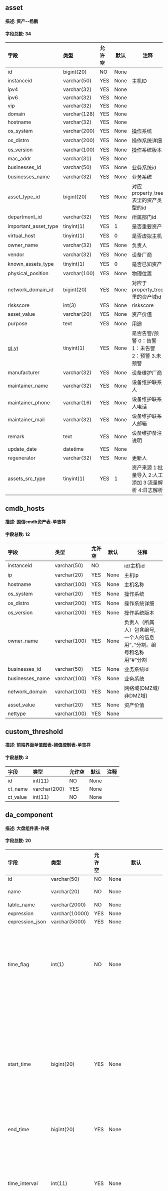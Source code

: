 ## asset
#### 描述: 资产--杨鹏
#### 字段总数: 34
|字段|类型|允许空|默认|注释|
|:----    |:-------    |:--- |----|------      |
|id |bigint(20) |NO |None  |  |
|instanceid |varchar(50) |YES |None  | 主机ID |
|ipv4 |varchar(32) |YES |None  |  |
|ipv6 |varchar(32) |YES |None  |  |
|vip |varchar(32) |YES |None  |  |
|domain |varchar(128) |YES |None  |  |
|hostname |varchar(32) |YES |None  |  |
|os_system |varchar(200) |YES |None  | 操作系统 |
|os_distro |varchar(200) |YES |None  | 操作系统详细 |
|os_version |varchar(100) |YES |None  | 操作系统版本 |
|mac_addr |varchar(31) |YES |None  |  |
|businesses_id |varchar(50) |YES |None  | 业务系统id |
|businesses_name |varchar(32) |YES |None  | 业务系统 |
|asset_type_id |bigint(20) |YES |None  | 对应property_tree表里的资产类型的id |
|department_id |varchar(32) |YES |None  | 所属部门id |
|important_asset_type |tinyint(1) |YES |1  | 是否重要资产 |
|virtual_host |tinyint(1) |YES |0  | 是否虚拟主机 |
|owner_name |varchar(32) |YES |None  | 负责人 |
|vendor |varchar(32) |YES |None  | 设备厂商 |
|known_assets_type |tinyint(1) |YES |0  | 是否已知资产 |
|physical_position |varchar(100) |YES |None  | 物理位置 |
|network_domain_id |bigint(20) |YES |None  | 对应于property_tree里的资产域id |
|riskscore |int(3) |YES |None  | riskscore |
|asset_value |varchar(20) |YES |None  | 资产价值 |
|purpose |text |YES |None  | 用途 |
|gj_yj |tinyint(1) |YES |None  | 是否告警/预警 0：告警 1：未告警 2：预警 3.未预警 |
|manufacturer |varchar(32) |YES |None  | 设备维护厂商 |
|maintainer_name |varchar(32) |YES |None  | 设备维护联系人 |
|maintainer_phone |varchar(16) |YES |None  | 设备维护联系人电话 |
|maintainer_mail |varchar(32) |YES |None  | 设备维护联系人邮箱 |
|remark |text |YES |None  | 设备维护备注说明 |
|update_date |datetime |YES |None  |  |
|regenerator |varchar(32) |YES |None  | 更新人 |
|assets_src_type |tinyint(1) |YES |1  | 资产来源 1:批量导入 2:人工添加 3:流量解析 4:日志解析 |
## cmdb_hosts
#### 描述: 国信cmdb资产表-单吉祥
#### 字段总数: 12
|字段|类型|允许空|默认|注释|
|:----    |:-------    |:--- |----|------      |
|instanceid |varchar(50) |NO |  | id/主机id |
|ip |varchar(20) |YES |None  | 主机ip |
|hostname |varchar(100) |YES |None  | 主机名称 |
|os_system |varchar(20) |YES |None  | 操作系统 |
|os_distro |varchar(200) |YES |None  | 操作系统详细 |
|os_version |varchar(200) |YES |None  | 操作系统版本 |
|owner_name |varchar(100) |YES |None  | 负责人（所属人）包含编号,一个人的信息用“，”分割。编号和名称用“#”分割 |
|businesses_id |varchar(50) |YES |None  | 业务系统id |
|businesses_name |varchar(100) |YES |None  | 业务系统 |
|network_domain |varchar(100) |YES |None  | 网络域(DMZ域/非DMZ域) |
|asset_value |varchar(20) |YES |None  | 资产价值 |
|nettype |varchar(100) |YES |None  |  |
## custom_threshold
#### 描述: 前端界面单值图表-阈值控制表-单吉祥
#### 字段总数: 3
|字段|类型|允许空|默认|注释|
|:----    |:-------    |:--- |----|------      |
|id |int(11) |NO |None  |  |
|ct_name |varchar(200) |YES |None  |  |
|ct_value |int(11) |NO |None  |  |
## da_component
#### 描述: 大盘组件表-许瑛
#### 字段总数: 20
|字段|类型|允许空|默认|注释|
|:----    |:-------    |:--- |----|------      |
|id |varchar(50) |NO |None  |  |
|name |varchar(20) |NO |None  | 组件名称 |
|table_name |varchar(2000) |NO |None  | 表名 |
|expression |varchar(10000) |YES |None  |  |
|expression_json |varchar(5000) |YES |None  |  |
|time_flag |int(1) |NO |None  | 时间标志 1：无 2 ：固定时间 3：最近时间 |
|start_time |bigint(20) |YES |None  | 开始时间(毫秒) 时间标志为2的场合必须有值，其他场合必须为空。 |
|end_time |bigint(20) |YES |None  |  |
|time_interval |int(11) |YES |None  | 间隔 时间标志为3的场合必须有值，其他场合必须为空。 |
|time_unit |varchar(1) |YES |None  | 间隔单位 时间标志为3的场合必须有值，其他场合必须为空。 s:秒 m:分 h:时 d:天 w:周 M:月 |
|graph_type |varchar(20) |NO |None  | 图表的类型 |
|is_dsp_Border |int(1) |NO |None  | 是否显示边框 0：不显示 1：显示 |
|opacity |double |NO |None  | 透明度的值 |
|x_axis |varchar(1000) |YES |None  | 选择出的表示字段 |
|y_axis |varchar(1000) |YES |None  | 数据的分组内容 |
|setting |varchar(1000) |YES |None  | 每个图表的具体特殊设置 |
|create_time |timestamp |YES |CURRENT_TIMESTAMP  |  |
|update_time |timestamp |YES |CURRENT_TIMESTAMP  |  |
|create_user |varchar(50) |YES |None  |  |
|update_user |varchar(50) |YES |None  |  |
## da_component_ref
#### 描述: 大盘主表-许瑛
#### 字段总数: 7
|字段|类型|允许空|默认|注释|
|:----    |:-------    |:--- |----|------      |
|id |varchar(50) |NO |None  | 大盘ID或者组件组ID |
|cid |varchar(50) |NO |  |  |
|status |int(1) |YES |None  | 1-大盘与组件组的关系 2-组件组与组件的关系 3-大盘与组件的关系 |
|create_time |timestamp |NO |CURRENT_TIMESTAMP  |  |
|update_time |timestamp |NO |CURRENT_TIMESTAMP  |  |
|create_user |varchar(50) |YES |None  |  |
|update_user |varchar(50) |YES |None  |  |
## da_dashboard
#### 描述: 大盘主表-许瑛
#### 字段总数: 17
|字段|类型|允许空|默认|注释|
|:----    |:-------    |:--- |----|------      |
|id |varchar(50) |NO |None  | 主键 uuid |
|name |varchar(255) |YES |None  | 大盘名称 |
|back_flag |int(11) |YES |None  | 背景传值标识 ，flag=0：无背景，flag=1：设置backcolor，flag=2：设置background |
|back_color |varchar(100) |YES |None  | 背景颜色 |
|background |varchar(255) |YES |None  | 背景图片 |
|time_unit |varchar(50) |YES |None  | 间隔单位 时间标志为3的场合必须有值，其他场合必须为空。 s:秒 m:分 h:时 d:天 w:周 M:月 |
|start_time |bigint(20) |YES |None  | 	开始时间,单位：毫秒 |
|end_time |bigint(20) |YES |None  | 结束时间,单位：毫秒 |
|refresh |int(10) |YES |None  | 动作时间间隔，单位：秒（S） |
|status |int(10) |YES |1  |  |
|create_time |timestamp |NO |CURRENT_TIMESTAMP  |  |
|time_flag |int(10) |YES |None  | 时间标志 1：无 2 ：固定时间 3：最近时间 |
|time_interval |int(10) |YES |None  | 	间隔 时间标志为3的场合必须有值，其他场合必须为空。 |
|update_time |timestamp |NO |CURRENT_TIMESTAMP  |  |
|create_user |varchar(50) |YES |None  | 创建者 |
|update_user |varchar(50) |YES |None  | 修改者 |
|layout |text |YES |None  | 大盘布局 |
## da_dictionary
#### 描述: 大盘字典信息表-许瑛
#### 字段总数: 8
|字段|类型|允许空|默认|注释|
|:----    |:-------    |:--- |----|------      |
|item_id |varchar(10) |NO |None  | 选项编码 |
|dict_id |varchar(20) |NO |000  | 字典ID |
|dict_name |varchar(20) |NO |None  | 字典名称 |
|comment |varchar(200) |YES |None  | 备考 |
|create_user |varchar(32) |NO |None  | 创建者 |
|create_time |datetime |NO |None  | 创建时间 |
|update_user |varchar(32) |NO |None  | 更新者 |
|update_time |datetime |NO |None  | 更新时间 |
## da_group
#### 描述: 大盘组件组表-许瑛
#### 字段总数: 7
|字段|类型|允许空|默认|注释|
|:----    |:-------    |:--- |----|------      |
|id |varchar(50) |NO |None  |  |
|name |varchar(255) |YES |None  | 组件组名称 |
|status |int(1) |YES |1  |  |
|create_time |timestamp |YES |CURRENT_TIMESTAMP  |  |
|update_time |timestamp |YES |CURRENT_TIMESTAMP  |  |
|create_user |varchar(50) |YES |None  |  |
|update_user |varchar(50) |YES |None  |  |
## dns_result
#### 描述: dns任务结果--杨鹏
#### 字段总数: 6
|字段|类型|允许空|默认|注释|
|:----    |:-------    |:--- |----|------      |
|id |bigint(20) |NO |None  |  |
|domain |varchar(255) |NO |None  |  |
|version |int(11) |NO |None  |  |
|dns_ips |varchar(1000) |NO |None  | dns服务器地址，以逗号分隔 |
|update_date |datetime |YES |None  |  |
|regenerator |varchar(32) |YES |None  | 更新人 |
## etl_conf_dateformat
#### 描述: ETL create_time 时间转换格式预定义-李国浩
#### 字段总数: 4
|字段|类型|允许空|默认|注释|
|:----    |:-------    |:--- |----|------      |
|id |int(11) unsigned |NO |None  |  |
|date_format |varchar(255) |YES |None  |  |
|date_example |varchar(255) |YES |None  |  |
|locale |varchar(255) |YES |None  |  |
## etl_dict_define
#### 描述: ETL 动态补字典基础表-李国浩
#### 字段总数: 4
|字段|类型|允许空|默认|注释|
|:----    |:-------    |:--- |----|------      |
|id |int(11) unsigned |NO |None  |  |
|dict_name |varchar(255) |NO |  |  |
|dict_ch_name |varchar(1024) |NO |  |  |
|dict_schema |text |NO |None  |  |
## etl_global_field
#### 描述: ETL 提取器全局字段信息-李国浩
#### 字段总数: 4
|字段|类型|允许空|默认|注释|
|:----    |:-------    |:--- |----|------      |
|id |int(11) unsigned |NO |None  |  |
|field_name |varchar(255) |YES |None  |  |
|field_type |varchar(255) |YES |None  |  |
|field_ch_name |varchar(1024) |YES |None  |  |
## etl_job
#### 描述: ETL 任务总表-李国浩
#### 字段总数: 10
|字段|类型|允许空|默认|注释|
|:----    |:-------    |:--- |----|------      |
|id |int(11) |NO |None  |  |
|job_serial_number |varchar(255) |NO |  | 作业流水号 |
|kafka_broker_Addr |varchar(255) |YES |None  | kafka连接地址 |
|kafka_input_topic |varchar(255) |YES |None  | 输入topic |
|kafka_output_topic |varchar(255) |YES |None  | 输出topic |
|kafka_error_topic |varchar(255) |YES |None  | 错误pic |
|job_description |varchar(255) |YES |None  | 任务描述 |
|job_status |int(1) |YES |0  | 状态 -1:已删除, 0:禁用, 1:启用 |
|create_time |datetime |YES |None  | 创建时间 |
|update_time |datetime |YES |None  | 更新时间 |
## etl_node_info
#### 描述: ETL keeperlive 节点上报信息-李国浩
#### 字段总数: 6
|字段|类型|允许空|默认|注释|
|:----    |:-------    |:--- |----|------      |
|id |int(11) unsigned |NO |None  |  |
|cluster_name |varchar(255) |YES |None  |  |
|component_type |varchar(255) |YES |None  |  |
|host_ip |varchar(64) |YES |None  |  |
|host_name |varchar(1024) |YES |None  |  |
|host_port |int(11) |YES |None  |  |
## etl_node_workers
#### 描述: ETL 采集器，解析器节点信息-李国浩
#### 字段总数: 7
|字段|类型|允许空|默认|注释|
|:----    |:-------    |:--- |----|------      |
|id |int(11) unsigned |NO |None  |  |
|worker_host_name |varchar(1024) |YES |None  |  |
|worker_ip |varchar(255) |YES |None  |  |
|worker_type |varchar(255) |YES |None  |  |
|activity |tinyint(4) |YES |None  |  |
|create_time |timestamp |YES |CURRENT_TIMESTAMP  |  |
|update_time |timestamp |YES |CURRENT_TIMESTAMP  |  |
## etl_rules
#### 描述: ETL 解析规则配置信息-李国浩
#### 字段总数: 10
|字段|类型|允许空|默认|注释|
|:----    |:-------    |:--- |----|------      |
|id |int(11) |NO |None  |  |
|job_serial_number |varchar(50) |YES |  | job流水号 |
|extract_id |int(11) |YES |None  | 提取器id |
|field_en_name |varchar(100) |YES |  | 英文名 |
|field_cn_name |varchar(200) |YES |  | 中文名 |
|field_type |varchar(100) |YES |  | 字段类型 |
|field_source |varchar(100) |YES |  | 字段来源 |
|field_value |varchar(100) |YES |  | 值 |
|rules |varchar(1024) |YES |  | 规则 |
|status |varchar(1) |YES |1  | 状态，备用 |
## etl_task_collect
#### 描述: ETL 采集器采集任务信息-李国浩
#### 字段总数: 6
|字段|类型|允许空|默认|注释|
|:----    |:-------    |:--- |----|------      |
|id |int(11) |NO |None  |  |
|job_serial_number |varchar(50) |YES |None  | job流水号 |
|collect_node_ips |varchar(1000) |YES |None  | 采集器节点ip,多个逗号分隔 |
|collect_src_type |int(2) |YES |None  | 采集源类别 |
|conf_content |varchar(3000) |YES |None  | 采集器配置内容，存储json内容 |
|state |int(2) |YES |None  | 任务状态 |
## etl_task_extract
#### 描述: ETL 提取器配置信息-李国浩
#### 字段总数: 8
|字段|类型|允许空|默认|注释|
|:----    |:-------    |:--- |----|------      |
|id |int(11) |NO |None  | 主键id |
|job_serial_number |varchar(50) |YES |None  | 任务流水号 |
|extract_name |varchar(255) |YES |None  | 提取器名字 |
|field_name |varchar(1000) |YES |None  | 字段名列表，逗号分隔 |
|extract_data |text |YES |None  | 提取器数据 |
|extract_data_catalog |varchar(50) |YES |None  | 日志分类 |
|extract_data_sample |text |YES |None  | 提取数据示例 |
|extract_type |varchar(20) |YES |None  | 类型regex/char |
## etl_task_output
#### 描述: ETL 解析任务数据存储-李国浩
#### 字段总数: 4
|字段|类型|允许空|默认|注释|
|:----    |:-------    |:--- |----|------      |
|id |int(11) |NO |None  |  |
|job_serial_number |varchar(50) |YES |None  | job流水号 |
|conf_content |varchar(3000) |YES |None  | 配置内容 |
|state |int(2) |YES |None  | 状态 |
## etl_task_output_status
#### 描述: ETL 备用，暂不用-李国浩
#### 字段总数: 8
|字段|类型|允许空|默认|注释|
|:----    |:-------    |:--- |----|------      |
|id |int(11) |NO |None  |  |
|task_output_id |int(11) |YES |None  | 输出任务id |
|status |int(2) |YES |None  | 任务状态 |
|message |varchar(200) |YES |None  | 消息 |
|node_ip |varchar(20) |YES |None  | 服务ip |
|service_name |varchar(50) |YES |None  | 服务名称 |
|create_time |timestamp |YES |CURRENT_TIMESTAMP  |  |
|update_time |timestamp |YES |CURRENT_TIMESTAMP  | 更新时间 |
## event_investigation_task
#### 描述: 事件调查任务-杨祎
#### 字段总数: 5
|字段|类型|允许空|默认|注释|
|:----    |:-------    |:--- |----|------      |
|task_id |int(11) |NO |None  | 事件调查任务自增id |
|task_name |varchar(250) |YES |None  | 事件调查任务名称 |
|task_describe |text |YES |None  | 事件调查任务描述 |
|operation_time |date |YES |None  | 事件调查任务创建时间 |
|operation_name |varchar(250) |YES |None  | 事件调查任务创建用户 |
## event_investigation_users_middle
#### 描述: 事件调查任务分享用户中间表-杨祎
#### 字段总数: 4
|字段|类型|允许空|默认|注释|
|:----    |:-------    |:--- |----|------      |
|id |int(11) |NO |None  | 自增id |
|task_id |int(11) |YES |None  | 任务id |
|user_id |int(11) |YES |None  | 被分享用户id |
|user_name |varchar(255) |YES |None  | 被分享用户姓名 |
## event_tag
#### 描述: 事件标签表-杨祎
#### 字段总数: 3
|字段|类型|允许空|默认|注释|
|:----    |:-------    |:--- |----|------      |
|tag_id |int(11) |NO |None  | 标签自增id |
|tag_name |varchar(150) |YES |None  | 标签名称 |
|tag_score |bigint(20) |YES |None  | 标签打分 |
## event_tag_middle
#### 描述: 事件标签与事件中间表-杨祎
#### 字段总数: 4
|字段|类型|允许空|默认|注释|
|:----    |:-------    |:--- |----|------      |
|id |int(11) |NO |None  | 自增id |
|event_id |int(11) |YES |None  | 事件id |
|tag_id |int(11) |YES |None  | 标签id |
|tag_name |varchar(250) |YES |None  | 标签名称 |
## event_task_relation
#### 描述: 事件调查任务关联细表-杨祎
#### 字段总数: 26
|字段|类型|允许空|默认|注释|
|:----    |:-------    |:--- |----|------      |
|relation_id |int(11) |NO |None  | 任务关联表自增id |
|remark |text |YES |None  | 备注 |
|log_count |int(11) |YES |None  | 日志条数 |
|log_query_param |text |YES |None  | 日志查询条件 |
|upload_file_name |varchar(250) |YES |None  | 附件名称 |
|upload_file_size |varchar(250) |YES |None  | 附件大小 |
|download_file_url |time |YES |None  | 附件下载链接 |
|event_name |varchar(255) |YES |None  | 事件名称 |
|event_src_ip |varchar(150) |YES |None  | 事件源ip |
|event_dst_ip |varchar(150) |YES |None  | 事件目的ip |
|event_focus_content |varchar(250) |YES |None  | 事件关注内容 |
|event_severity |int(11) |YES |None  | 事件危险级别 |
|task_id |int(11) |YES |None  | 事件所属任务id |
|operatiom_time |datetime |YES |None  | 事件加入任务时间 |
|log_start_time |datetime |YES |None  | 日志开始时间 |
|log_end_time |datetime |YES |None  | 日志结束时间 |
|event_focus_point |varchar(250) |YES |None  | 时间关注点 |
|relation_type |varchar(250) |YES |None  | 任务关联类型 |
|trace_task_name |varchar(500) |YES |None  | 溯源任务名称 |
|trace_condition |varchar(500) |YES |None  | 溯源任务条件/源信息 |
|trace_task_category |int(11) |YES |None  | 溯源任务分类 |
|trace_start_time |datetime |YES |None  | 溯源开始时间 |
|trace_end_time |datetime |YES |None  | 溯源结束时间 |
|trace_user_name |varchar(50) |YES |None  | 溯源创建人 |
|trace_task_desc |text |YES |None  | 溯源任务描述 |
|trace_status |int(11) |YES |None  | 溯源0未运行 1运行中 2已完成 |
## external_asset_task_detail
#### 描述: 外部资产扫描任务详细--杨鹏
#### 字段总数: 8
|字段|类型|允许空|默认|注释|
|:----    |:-------    |:--- |----|------      |
|id |bigint(20) |NO |None  |  |
|domain |varchar(255) |NO |None  | 域名 |
|task_type |tinyint(4) |NO |None  |  |
|call_back_keys |varchar(255) |YES |None  | 回调服务的key列表，以逗号分隔 |
|version |int(11) |NO |0  | 版本号，任务启动时进行+1更新 |
|status |tinyint(4) |NO |0  | 0:等待执行，1:执行中 |
|update_date |datetime |YES |None  |  |
|regenerator |varchar(32) |YES |None  | 更新人 |
## external_asset_task_info
#### 描述: 外部资产扫描任务信息--杨鹏
#### 字段总数: 7
|字段|类型|允许空|默认|注释|
|:----    |:-------    |:--- |----|------      |
|task_type |tinyint(4) |NO |1  | 1:whois 2:子域名 3:DNS解析 |
|run_time |time |NO |00:00:00  | 执行时间 |
|run_type |tinyint(4) |NO |1  | 1:每天，2:每周，3:每月，4:每年 |
|run_days |varchar(1000) |YES |None  | 每天：NULL，每周：周一--周日的数字,每月:1-31,每年：日期列表（逗号分隔） |
|parms |varchar(1000) |YES |None  | 其他参数信息（DNS解析任务的DNS服务器） |
|update_date |datetime |YES |None  |  |
|regenerator |varchar(32) |YES |None  | 更新人 |
## festival
#### 描述: 趋势分析-节假日映射表-孙志收
#### 字段总数: 2
|字段|类型|允许空|默认|注释|
|:----    |:-------    |:--- |----|------      |
|festival_day |varchar(8) |NO |None  |  |
|festival_comment |varchar(255) |YES |None  |  |
## fs_search_params
#### 描述: 全文检索-保存历史搜索-单吉祥
#### 字段总数: 10
|字段|类型|允许空|默认|注释|
|:----    |:-------    |:--- |----|------      |
|id |bigint(100) |NO |None  | id |
|name |varchar(100) |NO |None  | 查询条件名称 |
|start_time |varchar(20) |NO |None  | 查询起始时间 |
|end_time |varchar(20) |NO |None  | 查询结束时间 |
|param_indexs |varchar(500) |YES |None  | 查询索引，多个索引用“，”分割 |
|param_colums |varchar(500) |YES |None  | 查询列明，多列用“，”分割 |
|like_param |varchar(500) |YES |None  | 正则匹配，或模糊条件 |
|user_name |varchar(100) |NO |None  | 当前登录用户 |
|comment |varchar(500) |YES |None  | 注释说明 |
|search_type |varchar(2) |YES |None  |  |
## ga_access_authority
#### 描述: 角色访问权限表-单吉祥
#### 字段总数: 7
|字段|类型|允许空|默认|注释|
|:----    |:-------    |:--- |----|------      |
|role_id |int(12) |NO |None  | 角色ID |
|node_list |text |NO |None  | 可访问菜单节点信息列表 |
|auth_list |text |NO |None  | 菜单权限列表 |
|create_user |varchar(32) |NO |None  | 创建者 |
|create_time |datetime |NO |None  | 创建时间 |
|update_user |varchar(32) |NO |None  | 更新者 |
|update_time |datetime |NO |None  | 更新时间 |
## ga_access_event_log
#### 描述: 系统访问日志表-单吉祥
#### 字段总数: 12
|字段|类型|允许空|默认|注释|
|:----    |:-------    |:--- |----|------      |
|no |varchar(32) |NO |None  | 序号 |
|create_time |datetime |NO |None  | 创建时间 |
|log_type |char(1) |NO |None  | 日志类型（1：信息，2：告警，3：错误） |
|user_id |varchar(32) |YES |None  | 用户ID |
|user_name |varchar(32) |YES |None  | 用户名称 |
|org_name |varchar(32) |YES |None  | 组织机构名称 |
|role_name |varchar(32) |YES |None  | 角色名称 |
|ip |varchar(15) |YES |None  | IP地址 |
|url |varchar(300) |YES |None  | 访问URL |
|oper_target |varchar(100) |YES |None  | 操作对象（页面名称） |
|oper_type |varchar(50) |YES |None  | 操作类型（增加，删除，修改，下载，查询，登录，退出等） |
|oper_result |varchar(50) |YES |None  | 操作结果（登录成功，修改失败等） |
## ga_data_dictionary
#### 描述: 字典信息表-单吉祥
#### 字段总数: 8
|字段|类型|允许空|默认|注释|
|:----    |:-------    |:--- |----|------      |
|item_id |varchar(10) |NO |None  | 选项编码 |
|dict_id |varchar(50) |NO |000  | 字典ID |
|dict_name |varchar(50) |NO |None  | 字典名称 |
|comment |varchar(200) |YES |None  | 备注 |
|create_user |varchar(32) |NO |None  | 创建者 |
|create_time |datetime |NO |None  | 创建时间 |
|update_user |varchar(32) |NO |None  | 更新者 |
|update_time |datetime |NO |None  | 更新时间 |
## ga_group
#### 描述: 用户组信息表-单吉祥
#### 字段总数: 7
|字段|类型|允许空|默认|注释|
|:----    |:-------    |:--- |----|------      |
|group_id |int(4) |NO |None  | 用户组ID |
|group_name |varchar(20) |NO |None  | 用户组名称 |
|comment |varchar(50) |YES |None  | 备考 |
|create_user |varchar(32) |NO |None  | 创建者 |
|create_time |datetime |NO |None  | 创建时间 |
|update_user |varchar(32) |NO |None  | 更新者 |
|update_time |datetime |NO |None  | 更新时间 |
## ga_menu
#### 描述: 菜单信息表-单吉祥
#### 字段总数: 11
|字段|类型|允许空|默认|注释|
|:----    |:-------    |:--- |----|------      |
|menu_id |varchar(5) |NO |None  | 菜单ID |
|menu_name |varchar(50) |NO |None  | 菜单名称 |
|icon |varchar(50) |YES |None  | 展示图标 |
|router_path |varchar(100) |NO |None  | 点击后请求URL |
|normal |varchar(150) |YES |None  | 备考 |
|parent_menu_id |varchar(32) |YES |None  | 父菜单ID |
|disp_flag |char(1) |NO |0  | 菜单显示标识（0：显示，1：不显示） |
|create_user |varchar(32) |NO |None  | 创建者 |
|create_time |datetime |NO |None  | 创建时间 |
|update_user |varchar(32) |NO |None  | 更新者 |
|update_time |datetime |NO |None  | 更新时间 |
## ga_messages
#### 描述: 站内消息/邮件提醒表-牛虹
#### 字段总数: 9
|字段|类型|允许空|默认|注释|
|:----    |:-------    |:--- |----|------      |
|message_id |varchar(50) |NO |None  | 消息ID |
|title |varchar(255) |YES |None  | 标题/邮件主题 |
|text |text |YES |None  | 内容/邮件正文 |
|mail_receiver |varchar(50) |YES |None  | 邮件接收人(邮件地址) |
|status |varchar(2) |YES |None  | 已读1/未读0(站内消息已读未读,如果有需求指定人员,需分细表) |
|send_type |varchar(2) |YES |None  | 发送源: 1规则引擎/2态势预警 |
|message_type |varchar(2) |YES |None  | 消息类型:1站内消息/2邮件消息/3站内和邮件 |
|send_time |datetime |YES |None  | 发送日期时间 |
|user_id |varchar(50) |YES |None  | 站内信指定某人(需确认是否有此需求) |
## ga_page_oper
#### 描述: 用户操作信息表-单吉祥
#### 字段总数: 8
|字段|类型|允许空|默认|注释|
|:----    |:-------    |:--- |----|------      |
|url |varchar(255) |NO |None  | 操作URL |
|menu_id |varchar(20) |YES |None  |  |
|oper_type |varchar(32) |NO |None  | 操作类型名称 |
|oper_target |varchar(32) |NO |None  | 操作对象 |
|create_user |varchar(32) |NO |None  | 创建者 |
|create_time |datetime |NO |None  | 创建时间 |
|update_user |varchar(32) |NO |None  | 更新者 |
|update_time |datetime |NO |None  | 更新时间 |
## ga_pwd_policy
#### 描述: 用户策略表-单吉祥
#### 字段总数: 8
|字段|类型|允许空|默认|注释|
|:----    |:-------    |:--- |----|------      |
|no |int(4) |NO |None  | 序号 |
|pwd_period |int(2) |NO |3  | 密码有效期限 |
|fail_count |int(1) |NO |5  | 失败登录次数 |
|lock_times |int(2) |NO |5  | 自动解锁时间 |
|create_user |varchar(32) |NO |None  | 创建者 |
|create_time |datetime |NO |None  | 创建时间 |
|update_user |varchar(32) |NO |None  | 更新者 |
|update_time |datetime |NO |None  | 更新时间 |
## ga_role
#### 描述: 角色信息表-单吉祥
#### 字段总数: 7
|字段|类型|允许空|默认|注释|
|:----    |:-------    |:--- |----|------      |
|role_id |int(4) |NO |None  | 用户角色ID |
|role_name |varchar(20) |NO |None  | 角色名称 |
|comment |varchar(50) |YES |None  | 备考 |
|create_user |varchar(32) |NO |None  | 创建者 |
|create_time |datetime |NO |None  | 创建时间 |
|update_user |varchar(32) |NO |None  | 更新者 |
|update_time |datetime |NO |None  | 更新时间 |
## ga_user
#### 描述: 用户信息表-单吉祥
#### 字段总数: 22
|字段|类型|允许空|默认|注释|
|:----    |:-------    |:--- |----|------      |
|no |int(4) |NO |None  | 用户ID |
|role_id |int(4) |NO |None  | 用户角色ID |
|group_id |int(4) |NO |None  | 用户组ID |
|user_name |varchar(10) |NO |None  | 用户名称 |
|real_name |varchar(10) |NO |None  | 员工姓名 |
|department |varchar(20) |YES |None  | 所属部门 |
|director |varchar(10) |YES |None  | 直属领导 |
|sex |char(1) |YES |None  | 员工性别（0：男，1：女） |
|email |varchar(30) |YES |None  | 邮箱 |
|telphone |varchar(11) |YES |None  | 联系电话 |
|status |char(1) |NO |0  | 状态（0：正常，1：锁定） |
|user_pwd |varchar(255) |NO |None  | 用户密码 |
|user_pwd_old |varchar(255) |YES |None  | 用户旧密码 |
|user_pwd_salt |varchar(30) |NO |None  | 用户密码加盐 |
|period_from |date |NO |None  | 账号启用开始时间 |
|period_to |date |NO |None  | 账号启用结束时间 |
|lock_time |datetime |YES |None  | 账号锁定时间 |
|fail_count |int(1) |NO |0  | 登录失败次数 |
|create_user |varchar(32) |NO |None  | 创建者 |
|create_time |datetime |NO |None  | 创建时间 |
|update_user |varchar(32) |NO |None  | 更新者 |
|update_time |datetime |NO |None  | 更新时间 |
## ga_user_messages
#### 描述: 用户信息表-单吉祥
#### 字段总数: 11
|字段|类型|允许空|默认|注释|
|:----    |:-------    |:--- |----|------      |
|no |int(4) |NO |None  | 序号 |
|send_date |date |NO |None  | 发送日期 |
|message_id |varchar(10) |NO |None  | 发送人 |
|send_user |varchar(10) |NO |None  | 发送人 |
|receive_user |varchar(10) |NO |None  | 接收人 |
|status |char(1) |NO |1  | 查看状态（1：未读，2：已读） |
|message |varchar(255) |NO |None  | 消息内容 |
|create_user |varchar(32) |NO |None  | 创建者 |
|create_time |datetime |NO |None  | 创建时间 |
|update_user |varchar(32) |NO |None  | 更新者 |
|update_time |datetime |NO |None  | 更新时间 |
## health_cofiguration_data
#### 描述: 数据质量监控配置表-秦霄飞
#### 字段总数: 8
|字段|类型|允许空|默认|注释|
|:----    |:-------    |:--- |----|------      |
|id |varchar(32) |NO |None  | 数据质量监控配置 |
|job |varchar(64) |YES |None  |  |
|data_operator |tinyint(1) |YES |None  | 1：大于，2：大于等于，3：等于，4：小于，5：小于等于 |
|data_val |varchar(8) |YES |None  |  |
|data_flg |tinyint(1) |YES |None  | 0：不监控，1：监控 |
|show_flg |tinyint(1) |YES |None  | 0：关（不显示）1：开（显示） |
|create_user |varchar(64) |YES |None  |  |
|create_time |datetime |YES |None  |  |
## health_cofiguration_host
#### 描述: 服务器监控配置表-秦霄飞
#### 字段总数: 17
|字段|类型|允许空|默认|注释|
|:----    |:-------    |:--- |----|------      |
|id |varchar(32) |NO |None  | 服务器监控配置表 |
|ip |varchar(15) |YES |None  |  |
|cpu_operator |tinyint(1) |YES |None  | 1:大于,2:大于等于,3:等于,4:小于,5:小于等于 |
|cpu_val |varchar(8) |YES |None  |  |
|cpu_flg |tinyint(1) |YES |None  | 0:不监控,1:监控 |
|mem_operator |tinyint(1) |YES |None  | 1:大于,2:大于等于,3:等于,4:小于,5:小于等于 |
|mem_val |varchar(8) |YES |None  |  |
|mem_flg |tinyint(1) |YES |None  | 0:不监控,1:监控 |
|disk_operator |tinyint(1) |YES |None  | 1:大于,2:大于等于,3:等于,4:小于,5:小于等于 |
|disk_val |varchar(8) |YES |None  |  |
|disk_flg |tinyint(1) |YES |None  | 0:不监控,1:监控 |
|network_operator |tinyint(1) |YES |None  | 1:大于,2:大于等于,3:等于,4:小于,5:小于等于 |
|network_val |varchar(64) |YES |None  |  |
|network_flg |tinyint(4) |YES |None  | 0:不监控,1:监控 |
|show_flg |tinyint(1) |YES |None  | 0:关（不显示）,1:开（显示) |
|create_user |varchar(64) |YES |None  |  |
|create_time |datetime |YES |None  |  |
## health_cofiguration_module
#### 描述: 平台组件监控配置表-秦霄飞
#### 字段总数: 13
|字段|类型|允许空|默认|注释|
|:----    |:-------    |:--- |----|------      |
|id |varchar(32) |NO |None  | 服务器监控配置表 |
|module |varchar(32) |YES |None  |  |
|ip |text |YES |None  |  |
|cpu_operator |tinyint(1) |YES |None  | 1:大于,2:大于等于,3:等于,4:小于,5:小于等于 |
|cpu_val |varchar(8) |YES |None  |  |
|cpu_flg |tinyint(1) |YES |None  | 0:不监控,1:监控 |
|mem_operator |tinyint(1) |YES |None  | 1:大于,2:大于等于,3:等于,4:小于,5:小于等于 |
|mem_val |varchar(8) |YES |None  |  |
|mem_flg |tinyint(1) |YES |None  | 0:不监控,1:监控 |
|process_flg |tinyint(1) |YES |None  | 0:不监控,1:监控 |
|show_flg |tinyint(1) |YES |None  | 0:关（不显示）,1:开（显示) |
|create_user |varchar(64) |YES |None  |  |
|create_time |datetime |YES |None  |  |
## index_setting
#### 描述: 
#### 字段总数: 4
|字段|类型|允许空|默认|注释|
|:----    |:-------    |:--- |----|------      |
|uid |int(4) |NO |None  | 主键id |
|username |varchar(50) |NO |None  | 用户名 |
|layout |varchar(10000) |YES |None  |  |
|visible |varchar(10000) |YES |None  |  |
## md_page_white_list
#### 描述: 
#### 字段总数: 8
|字段|类型|允许空|默认|注释|
|:----    |:-------    |:--- |----|------      |
|id |bigint(12) |NO |None  | id |
|model_type |char(2) |YES |None  | 模型分类（1代表单页面模型，2代表单用户模型） |
|businesses_id |varchar(100) |YES |None  | 业务系统（与业务系统表对应） |
|white_url |varchar(512) |YES |None  | url白名单（单页面模型下model_type为1，存储某一具体业务系统下的白名单URL。） |
|white_ip |varchar(64) |YES |None  | IP白名单（单用户模型下model_type为2，存储某一具体业务系统下的白名单IP。若model_type值为1，此字段为空） |
|white_ip_describe |varchar(2048) |YES |None  | IP白名单描述（单用户模型下model_type为2，白名单IP描述信息。若model_type值为1，此字段为空） |
|state |char(2) |NO |0  | 白名单状态（1为已加白，0为未加白） |
|operation |char(2) |NO |0  | 操作（界面有两个按钮：“加白”、“去除”。点击“加白”按钮将state值置为1，点击“去除”按钮state值置为0。模型在进行算法算分时，读取相应业务系统相应模型的白名单列表，白名单不计算分值） |
## message_notice
#### 描述: 消息通知表
#### 字段总数: 4
|字段|类型|允许空|默认|注释|
|:----    |:-------    |:--- |----|------      |
|id |int(11) |NO |None  |  |
|channel_id |varchar(250) |YES |None  | channel id |
|user_id |int(11) |YES |None  | 用户id |
|user_name |varchar(250) |YES |None  | 用户名 |
## model_monitoring
#### 描述: Spark模型名单表-陆建彬
#### 字段总数: 7
|字段|类型|允许空|默认|注释|
|:----    |:-------    |:--- |----|------      |
|id |bigint(12) |NO |None  | 主键 |
|app_business |varchar(100) |YES |None  | 业务系统名 |
|domain_name |varchar(512) |NO |None  | 域名 |
|model_type |int(2) |NO |None  | 模型类型, 1:单页面, 2:单用户 |
|model_status |int(2) |NO |None  | 模型运行状态, -1:运行异常 , 0:未运行, 1:运行中, 2:运行完成 |
|start_time |datetime |YES |None  | 模型运行开始时间 |
|end_time |datetime |YES |None  | 模型运行结束时间 |
## model_monitor_conf
#### 描述: Spark模型配置表-陆建彬
#### 字段总数: 5
|字段|类型|允许空|默认|注释|
|:----    |:-------    |:--- |----|------      |
|id |bigint(12) |NO |None  | 主键 |
|domain_name |varchar(512) |NO |None  | 域名 |
|app_business |varchar(100) |YES |None  | 业务系统 |
|model_type |int(2) |NO |None  | 模型类型, 1:单页面, 2单用户 |
|status |int(2) |NO |0  | 状态, 0:禁用, 1:启用 |
## property_tree
#### 描述: 树形属性--杨鹏
#### 字段总数: 6
|字段|类型|允许空|默认|注释|
|:----    |:-------    |:--- |----|------      |
|id |bigint(20) |NO |None  |  |
|type |int(11) |NO |1  | 1:资产域 2:资产类型 |
|name |varchar(255) |NO |None  | 节点名称 |
|parent_id |bigint(20) |YES |0  | 父节点名称（根节点为空） |
|update_date |datetime |YES |None  |  |
|regenerator |varchar(32) |YES |None  | 更新人 |
## ss_date_cache
#### 描述: 
#### 字段总数: 3
|字段|类型|允许空|默认|注释|
|:----    |:-------    |:--- |----|------      |
|no |bigint(20) |NO |None  |  |
|id |varchar(255) |YES |None  |  |
|import_time_ymd |varchar(255) |YES |None  |  |
## ss_scene_param
#### 描述: 
#### 字段总数: 7
|字段|类型|允许空|默认|注释|
|:----    |:-------    |:--- |----|------      |
|detect_id |varchar(255) |NO |None  |  |
|create_time |datetime |YES |None  |  |
|create_user |varchar(255) |YES |None  |  |
|detect_name |varchar(255) |YES |None  |  |
|param |varchar(255) |YES |None  |  |
|update_time |datetime |YES |None  |  |
|update_user |varchar(255) |YES |None  |  |
## subdomain_result
#### 描述: 子域名任务--杨鹏
#### 字段总数: 6
|字段|类型|允许空|默认|注释|
|:----    |:-------    |:--- |----|------      |
|id |bigint(20) |NO |None  |  |
|sub_domain |varchar(255) |NO |None  |  |
|alive |tinyint(1) |NO |0  | 是否存活 0:否，1：是 |
|version |int(11) |NO |None  |  |
|update_date |datetime |YES |None  |  |
|regenerator |varchar(32) |YES |None  | 更新人 |
## sys_connectiontest
#### 描述: 
#### 字段总数: 1
|字段|类型|允许空|默认|注释|
|:----    |:-------    |:--- |----|------      |
|a |char(1) |YES |None  |  |
## ta_eqpt_patch
#### 描述: 威胁分析-补丁漏洞表-单吉祥
#### 字段总数: 32
|字段|类型|允许空|默认|注释|
|:----    |:-------    |:--- |----|------      |
|id |varchar(50) |NO |None  | id同esid相同 |
|collect_ip |varchar(20) |YES |None  | 采集IP-日志采集机IP |
|vendor |varchar(20) |YES |None  | 厂商-设备所属厂商 |
|eqpt_ip |varchar(20) |YES |None  | 设备IP-日志设备IP |
|eqpt_name |varchar(20) |YES |None  | 设备名-日志来源设备的资产名 |
|eqpt_business_system |varchar(20) |YES |None  | 设备业务系统-日志来源设备所属的业务系统 |
|eqpt_network_domain |varchar(20) |YES |None  | 设备网络域-日志来源设备所属的网络域 |
|eqpt_asset_value |varchar(5) |YES |None  | 资产价值-日志来源设备的资产价值 |
|create_time |varchar(20) |YES |None  | 日志发生时间-日志发生的时间 转换成到毫秒级的长整型数字字符串 |
|dst_ip |varchar(20) |YES |None  | 客户端主机IP-客户端主机IP |
|dst_country |varchar(20) |YES |None  | 客户端ip所属国家-日志的客户端地址所属国家 |
|dst_province |varchar(20) |YES |None  | 客户端P所属省-客户端地址所属省份 |
|dst_city |varchar(20) |YES |None  | 客户端P所属市-客户端地址所属市区 |
|dst_asset_name |varchar(20) |YES |None  | 客户端设备名-客户端地址设备的资产名 |
|dst_business_system |varchar(20) |YES |None  | 客户端设备业务系统-客户端地址设备所属的业务系统 |
|dst_network_domain |varchar(20) |YES |None  | 客户端设备网络域-客户端地址设备所属的网络域 |
|dst_asset_value |varchar(5) |YES |None  | 客户端资产价值-客户端设备的资产价值 |
|patch_name |varchar(255) |YES |None  | 补丁名称-补丁名称（补丁编号检索时需要使用like条件检索补丁名称字段） |
|patch_description |varchar(500) |YES |None  | 补丁描述-补丁详细描述 |
|solution |varchar(200) |YES |None  | 补丁用途-补丁解决问题 |
|fit_asset |varchar(20) |YES |None  | 适用资产类型-补丁适用资源 |
|severity |varchar(5) |YES |None  | 补丁级别-补丁级别 |
|status |varchar(50) |YES |None  | 补丁状态-已安装、未安装、安装失败 |
|eqpt_device_type |varchar(50) |YES |None  | 日志源分类-日志分类，日志来源设备分类 |
|event_category_object |varchar(50) |YES |None  | 日志目标对象分类-日志目标对象分类 |
|event_category_behavior |varchar(50) |YES |None  | 日志行为分类-日志行为分类 |
|event_category_technique |varchar(50) |YES |None  | 日志技术分类-日志技术分类 |
|action_result |varchar(20) |YES |None  | 行为结果-任务操作结果，如成功、失败、未知。 |
|dst_owner |varchar(20) |YES |None  | 目的资产责任人-目的资产责任人 |
|eqpt_owner |varchar(20) |YES |None  | 日志源资产责任人-日志源资产责任人 |
|collect_time |varchar(20) |YES |None  | 日志采集时间-日志采集时间 转换成到毫秒级的长整型数字字符串 |
|occurrence |int(10) unsigned zerofill |YES |0000000000  | 数量 |
## tb_analyzer
#### 描述: 关联规则表-唐笑于
#### 字段总数: 17
|字段|类型|允许空|默认|注释|
|:----    |:-------    |:--- |----|------      |
|id |int(11) |NO |None  | 主键 |
|name |varchar(50) |NO |None  | 策略名称 |
|number |varchar(50) |NO |None  | 编号 |
|category_id |int(11) |YES |None  | 策略分类 |
|status |tinyint(1) |YES |0  | 状态 |
|event_name |varchar(255) |YES |None  | 事件名称 |
|severity |varchar(6) |YES |None  | 事件级别 |
|event_action_type |varchar(50) |YES |None  | 事件行为分类 |
|event_technique_type |varchar(50) |YES |None  | 事件技术分类 |
|description |varchar(200) |YES |None  | 描述 |
|src_ip |int(1) |YES |None  |  |
|dst_ip |int(1) |YES |None  |  |
|create_user |int(11) |YES |None  | 创建人 |
|create_time |datetime |YES |None  | 创建时间 |
|update_user |int(11) |YES |None  | 更新人 |
|update_time |datetime |YES |None  | 更新时间 |
|eqpt_device_type |varchar(50) |NO |None  |  |
## tb_analyzer_category
#### 描述: 关联规则分类-唐笑于
#### 字段总数: 7
|字段|类型|允许空|默认|注释|
|:----    |:-------    |:--- |----|------      |
|id |int(10) |NO |None  | 主键 |
|name |varchar(50) |NO |None  | 分类名称 |
|description |varchar(200) |YES |None  | 描述 |
|create_user |int(11) |YES |None  | 创建人 |
|create_time |datetime |YES |None  | 创建时间 |
|update_user |int(11) |YES |None  | 修改人 |
|update_time |datetime |YES |None  | 修改时间 |
## tb_analyzer_condition
#### 描述: 规则条件表-唐笑于
#### 字段总数: 5
|字段|类型|允许空|默认|注释|
|:----    |:-------    |:--- |----|------      |
|id |int(11) |NO |None  |  |
|analyzer_id |int(11) |NO |None  |  |
|filter_id |int(11) |NO |None  |  |
|count |int(4) |NO |1  |  |
|timewindow |int(4) |NO |None  | 单位 秒 |
## tb_analyzer_desc
#### 描述: 关联事件描述表-唐笑于
#### 字段总数: 7
|字段|类型|允许空|默认|注释|
|:----    |:-------    |:--- |----|------      |
|id |int(11) |NO |None  |  |
|analyzer_id |int(11) |YES |None  |  |
|analyzer_field |varchar(20) |YES |None  |  |
|filter_id |int(11) |YES |None  |  |
|filter_field |varchar(20) |YES |None  |  |
|filter_text_front |varchar(50) |YES |None  |  |
|filter_text_end |varchar(50) |YES |None  |  |
## tb_analyzer_group
#### 描述: 关联规则归并表-唐笑于
#### 字段总数: 5
|字段|类型|允许空|默认|注释|
|:----    |:-------    |:--- |----|------      |
|id |int(11) |NO |None  |  |
|type |int(1) |NO |0  | 0相同 1不同 |
|analyzer_id |int(11) |NO |None  |  |
|filter_id |int(11) |NO |None  |  |
|field |varchar(20) |NO |None  |  |
## tb_analyzer_join
#### 描述: 关联规则条件关联表-唐笑于
#### 字段总数: 10
|字段|类型|允许空|默认|注释|
|:----    |:-------    |:--- |----|------      |
|id |int(11) |NO |None  |  |
|analyzer_id |int(11) |NO |0  |  |
|node_id |char(11) |NO |  | 预留字段 |
|parent_id |char(11) |NO |  | 预留字段 |
|node_type |varchar(20) |NO |None  | 节点类型 |
|filter_id |int(11) |YES |None  | 过滤器 |
|field |varchar(20) |YES |None  | 字段 |
|logic |varchar(10) |YES |None  | 逻辑符 |
|join_filter_id |int(11) |YES |None  | 关联过滤器 |
|join_field |varchar(20) |YES |None  | 关联字段 |
## tb_filter
#### 描述: 过滤器-唐笑于
#### 字段总数: 11
|字段|类型|允许空|默认|注释|
|:----    |:-------    |:--- |----|------      |
|id |int(8) |NO |None  | 主键 |
|filter_category_id |int(11) |NO |None  | 分类ID |
|number |varchar(50) |NO |None  | 编号 |
|status |tinyint(1) |NO |1  | 状态，0:禁用，1:启用 |
|name |varchar(50) |NO |None  | 过滤器名称 |
|description |varchar(200) |YES |None  | 描述 |
|rule_show |text |YES |None  |  |
|create_user |char(32) |YES |None  | 创建人 |
|create_time |datetime |YES |None  | 创建时间 |
|update_user |char(32) |YES |None  | 修改人 |
|update_time |datetime |YES |None  | 修改时间 |
## tb_filter_category
#### 描述: 过滤器分类-唐笑于
#### 字段总数: 7
|字段|类型|允许空|默认|注释|
|:----    |:-------    |:--- |----|------      |
|id |int(10) |NO |None  | 主键 |
|name |varchar(50) |NO |None  | 分类名称 |
|description |varchar(200) |YES |None  | 描述 |
|create_user |int(11) |YES |None  | 创建人 |
|create_time |datetime |YES |None  | 创建时间 |
|update_user |int(11) |YES |None  | 修改人 |
|update_time |datetime |YES |None  | 修改时间 |
## tb_filter_details
#### 描述: 过滤器明细表-唐笑于
#### 字段总数: 9
|字段|类型|允许空|默认|注释|
|:----    |:-------    |:--- |----|------      |
|id |int(11) |NO |None  | 主键 |
|filter_id |int(11) |NO |None  | 过滤器ID |
|node_id |char(11) |NO |None  | 预留字段 |
|parent_id |char(11) |NO |None  | 预留字段 |
|node_type |char(10) |NO |None  | 节点类型 |
|conditional |varchar(50) |YES |None  | 条件 |
|logic |varchar(10) |YES |None  | 逻辑符号 |
|value |text |YES |None  | 值 |
|list_id |int(11) |YES |None  | 名单ID，只有node_type是list时才可以选择名单 |
## tb_list
#### 描述: 名单表-唐笑于
#### 字段总数: 8
|字段|类型|允许空|默认|注释|
|:----    |:-------    |:--- |----|------      |
|id |int(11) |NO |None  | 主键 |
|status |tinyint(1) |NO |0  | 状态，默认未启用 |
|name |varchar(50) |NO |None  | 名单名字 |
|description |varchar(500) |YES |None  | 描述 |
|create_user |int(11) |YES |None  | 创建人 |
|create_time |datetime |YES |None  | 创建时间 |
|update_user |int(11) |YES |None  | 修改人 |
|update_time |datetime |YES |None  | 修改时间 |
## tb_list_details
#### 描述: 名单详细信息-唐笑于
#### 字段总数: 9
|字段|类型|允许空|默认|注释|
|:----    |:-------    |:--- |----|------      |
|id |int(11) |NO |None  | 主键 |
|status |tinyint(1) |NO |1  | 状态，默认启用 |
|list_id |int(11) |NO |None  | 名单ID |
|value |text |NO |None  | 名单值 |
|description |varchar(200) |YES |None  | 描述 |
|create_user |int(11) |YES |None  | 创建人 |
|create_time |datetime |YES |None  | 创建时间 |
|update_user |int(11) |YES |None  | 修改人 |
|update_time |datetime |YES |None  | 修改时间 |
## topo_line
#### 描述: 拓扑线--杨鹏
#### 字段总数: 6
|字段|类型|允许空|默认|注释|
|:----    |:-------    |:--- |----|------      |
|id |bigint(20) |NO |None  |  |
|source |bigint(20) |YES |None  | 源资产ID |
|target |bigint(20) |YES |None  | 目的资产ID |
|points |varchar(1000) |YES |None  | 线的中间坐标点集合 |
|update_date |datetime |YES |None  |  |
|regenerator |varchar(32) |YES |None  | 更新人 |
## topo_node_pos
#### 描述: 拓扑节点--杨鹏
#### 字段总数: 6
|字段|类型|允许空|默认|注释|
|:----    |:-------    |:--- |----|------      |
|id |bigint(20) |NO |None  |  |
|asset_id |bigint(20) |NO |None  | 资产id |
|x |double |YES |None  | x坐标点 |
|y |double |YES |None  | y坐标点 |
|update_date |datetime |YES |None  |  |
|regenerator |varchar(32) |YES |None  | 更新人 |
## trace_source_tasks
#### 描述: 溯源任务表-陆建彬
#### 字段总数: 12
|字段|类型|允许空|默认|注释|
|:----    |:-------    |:--- |----|------      |
|id |varchar(50) |NO |None  | ID |
|task_name |varchar(500) |YES |None  | 任务名称 |
|condition |varchar(500) |YES |None  | 条件/源信息 |
|task_category |int(11) |YES |None  | 任务分类 0：ip溯源 1：IPC段溯源 2：VPN溯源 |
|data_sources |varchar(500) |YES |None  | 数据源 多个数据源用逗号隔开 |
|start_time |datetime |YES |None  | 开始时间 |
|end_time |datetime |YES |None  | 结束时间 |
|user_name |varchar(50) |YES |None  | 创建人 |
|task_describe |varchar(500) |YES |None  | 任务描述 |
|notification |varchar(500) |YES |None  | 消息通知 1：消息通知，2邮件通知，3消息邮件都通知  即：01   10  11 |
|personnel_list |varchar(1000) |YES |None  | 通知人员列表 多个人员用，逗号隔开 |
|status |int(11) |YES |None  | 执行状态 0未运行 1运行中 2已完成 |
## whois_result
#### 描述: whois任务结果--杨鹏
#### 字段总数: 14
|字段|类型|允许空|默认|注释|
|:----    |:-------    |:--- |----|------      |
|id |bigint(20) |NO |None  |  |
|domain |varchar(255) |YES |None  |  |
|version |int(11) |YES |None  |  |
|regist_id |varchar(255) |YES |None  | 注册号 |
|whois_server |varchar(255) |YES |None  |  |
|registrar |varchar(255) |YES |None  | 域名归属 |
|regist_date |datetime |YES |None  | 注册时间 |
|expiry_date |datetime |YES |None  | 到期时间 |
|update_date |datetime |YES |None  | 更新时间 |
|contact_email |varchar(255) |YES |None  | 邮箱 |
|contact_phone |varchar(255) |YES |None  | 联系电话 |
|status |varchar(50) |YES |None  | 域名状态 |
|record |varchar(255) |YES |None  | 备案号 |
|regenerator |varchar(32) |YES |None  | 更新人 |
